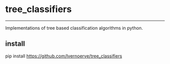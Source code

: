 # tree_classifiers

---
Implementations of tree based classification algorithms in python. 

## install 
pip install https://github.com/Ivernoerve/tree_classifiers
